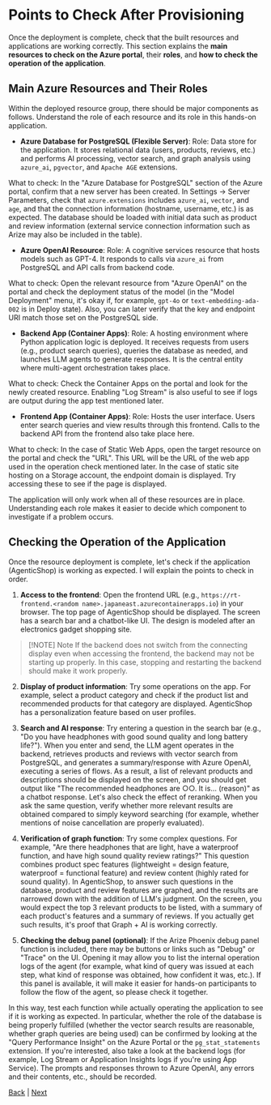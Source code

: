 # Points to Check After Provisioning

Once the deployment is complete, check that the built resources and applications are working correctly. This section explains the **main resources to check on the Azure portal**, their **roles**, and **how to check the operation of the application**.

## Main Azure Resources and Their Roles

Within the deployed resource group, there should be major components as follows. Understand the role of each resource and its role in this hands-on application.

- **Azure Database for PostgreSQL (Flexible Server)**:
Role: Data store for the application. It stores relational data (users, products, reviews, etc.) and performs AI processing, vector search, and graph analysis using `azure_ai`, `pgvector`, and `Apache AGE` extensions.

What to check: In the "Azure Database for PostgreSQL" section of the Azure portal, confirm that a new server has been created. In Settings -> Server Parameters, check that `azure.extensions` includes `azure_ai`, `vector`, and `age`, and that the connection information (hostname, username, etc.) is as expected. The database should be loaded with initial data such as product and review information (external service connection information such as Arize may also be included in the table).

- **Azure OpenAI Resource**:
Role: A cognitive services resource that hosts models such as GPT-4. It responds to calls via `azure_ai` from PostgreSQL and API calls from backend code.

What to check: Open the relevant resource from "Azure OpenAI" on the portal and check the deployment status of the model (in the "Model Deployment" menu, it's okay if, for example, `gpt-4o` or `text-embedding-ada-002` is in Deploy state). Also, you can later verify that the key and endpoint URI match those set on the PostgreSQL side.

- **Backend App (Container Apps)**:
Role: A hosting environment where Python application logic is deployed. It receives requests from users (e.g., product search queries), queries the database as needed, and launches LLM agents to generate responses. It is the central entity where multi-agent orchestration takes place.

What to check: Check the Container Apps on the portal and look for the newly created resource. Enabling "Log Stream" is also useful to see if logs are output during the app test mentioned later.

- **Frontend App (Container Apps)**:
Role: Hosts the user interface. Users enter search queries and view results through this frontend. Calls to the backend API from the frontend also take place here.

What to check: In the case of Static Web Apps, open the target resource on the portal and check the "URL". This URL will be the URL of the web app used in the operation check mentioned later. In the case of static site hosting on a Storage account, the endpoint domain is displayed. Try accessing these to see if the page is displayed.

The application will only work when all of these resources are in place. Understanding each role makes it easier to decide which component to investigate if a problem occurs.

## Checking the Operation of the Application

Once the resource deployment is complete, let's check if the application (AgenticShop) is working as expected. I will explain the points to check in order.

1. **Access to the frontend**: Open the frontend URL (e.g., `https://rt-frontend.<random name>.japaneast.azurecontainerapps.io`) in your browser. The top page of AgenticShop should be displayed. The screen has a search bar and a chatbot-like UI. The design is modeled after an electronics gadget shopping site.

> [!NOTE] Note
> If the backend does not switch from the connecting display even when accessing the frontend, the backend may not be starting up properly. In this case, stopping and restarting the backend should make it work properly.

2. **Display of product information**: Try some operations on the app. For example, select a product category and check if the product list and recommended products for that category are displayed. AgenticShop has a personalization feature based on user profiles.

3. **Search and AI response**: Try entering a question in the search bar (e.g., "Do you have headphones with good sound quality and long battery life?"). When you enter and send, the LLM agent operates in the backend, retrieves products and reviews with vector search from PostgreSQL, and generates a summary/response with Azure OpenAI, executing a series of flows. As a result, a list of relevant products and descriptions should be displayed on the screen, and you should get output like "The recommended headphones are ○○. It is... (reason)" as a chatbot response. Let's also check the effect of reranking. When you ask the same question, verify whether more relevant results are obtained compared to simply keyword searching (for example, whether mentions of noise cancellation are properly evaluated).

4. **Verification of graph function**: Try some complex questions. For example, "Are there headphones that are light, have a waterproof function, and have high sound quality review ratings?" This question combines product spec features (lightweight = design feature, waterproof = functional feature) and review content (highly rated for sound quality). In AgenticShop, to answer such questions in the database, product and review features are graphed, and the results are narrowed down with the addition of LLM's judgment. On the screen, you would expect the top 3 relevant products to be listed, with a summary of each product's features and a summary of reviews. If you actually get such results, it's proof that Graph + AI is working correctly.

5. **Checking the debug panel (optional)**: If the Arize Phoenix debug panel function is included, there may be buttons or links such as "Debug" or "Trace" on the UI. Opening it may allow you to list the internal operation logs of the agent (for example, what kind of query was issued at each step, what kind of response was obtained, how confident it was, etc.). If this panel is available, it will make it easier for hands-on participants to follow the flow of the agent, so please check it together.

In this way, test each function while actually operating the application to see if it is working as expected. In particular, whether the role of the database is being properly fulfilled (whether the vector search results are reasonable, whether graph queries are being used) can be confirmed by looking at the "Query Performance Insight" on the Azure Portal or the `pg_stat_statements` extension. If you're interested, also take a look at the backend logs (for example, Log Stream or Application Insights logs if you're using App Service). The prompts and responses thrown to Azure OpenAI, any errors and their contents, etc., should be recorded.

[Back](05-Provisioning.md) | [Next](07-WhyPostgreSQL.md)